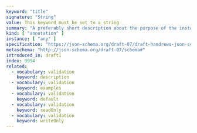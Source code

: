 ```yaml
---
keyword: "title"
signature: "String"
value: This keyword must be set to a string
summary: "A preferably short description about the purpose of the instance described by the schema."
kind: [ "annotation" ]
instance: [ "any" ]
specification: "https://json-schema.org/draft-07/draft-handrews-json-schema-validation-01#rfc.section.10.1"
metaschema: "http://json-schema.org/draft-07/schema#"
introduced_in: draft1
index: 9994
related:
  - vocabulary: validation
    keyword: description
  - vocabulary: validation
    keyword: examples
  - vocabulary: validation
    keyword: default
  - vocabulary: validation
    keyword: readOnly
  - vocabulary: validation
    keyword: writeOnly
---
```

